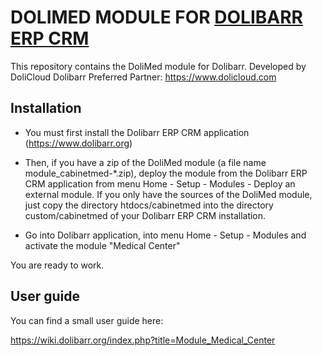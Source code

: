 # DOLIMED MODULE FOR [DOLIBARR ERP CRM](https://www.dolibarr.org)

This repository contains the DoliMed module for Dolibarr. 
Developed by DoliCloud Dolibarr Preferred Partner: https://www.dolicloud.com



## Installation

* You must first install the Dolibarr ERP CRM application (https://www.dolibarr.org)

* Then, if you have a zip of the DoliMed module (a file name module_cabinetmed-*.zip), deploy the module from the Dolibarr ERP CRM application from menu Home - Setup - Modules - Deploy an external module. 
If you only have the sources of the DoliMed module, just copy the directory htdocs/cabinetmed into the directory custom/cabinetmed of your Dolibarr ERP CRM installation.

* Go into Dolibarr application, into menu Home - Setup - Modules and activate the module "Medical Center"

You are ready to work.


## User guide

You can find a small user guide here:

https://wiki.dolibarr.org/index.php?title=Module_Medical_Center

